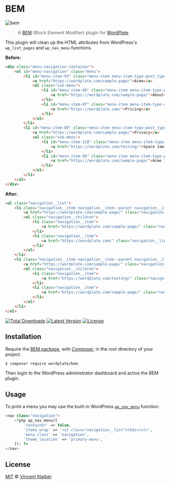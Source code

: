 # BEM

![bem](https://user-images.githubusercontent.com/499192/46089793-918a5600-c1af-11e8-9728-cdcf15991b48.png)

> A [BEM](https://csswizardry.com/2013/01/mindbemding-getting-your-head-round-bem-syntax/) (Block Element Modifier) plugin for [WordPlate](https://wordplate.github.io/).

This plugin will clean up the HTML attributes from WordPress's `wp_list_pages` and `wp_nav_menu` functions.

**Before:**

```html
<div class="menu-navigation-container">
    <ul id="menu-navigation" class="menu">
        <li id="menu-item-93" class="menu-item menu-item-type-post_type menu-item-object-page current-menu-ancestor current-menu-parent current_page_parent current_page_ancestor menu-item-has-children menu-item-93">
            <a href="https://wordplate.com/sample-page/">Acme</a>
            <ul class="sub-menu">
                <li id="menu-item-88" class="menu-item menu-item-type-post_type menu-item-object-page menu-item-88">
                    <a href="https://wordplate.com/sample-page/">About</a>
                </li>
                <li id="menu-item-87" class="menu-item menu-item-type-custom menu-item-object-custom current-menu-item current_page_item menu-item-home menu-item-87">
                    <a href="https://wordplate.com/">Pricing</a>
                </li>
            </ul>
        </li>
        <li id="menu-item-89" class="menu-item menu-item-type-post_type menu-item-object-page menu-item-has-children menu-item-89">
            <a href="https://wordplate.com/sample-page/">Privacy</a>
            <ul class="sub-menu">
                <li id="menu-item-118" class="menu-item menu-item-type-post_type menu-item-object-page menu-item-118">
                    <a href="https://wordplate.com/testing/">Space Jam</a>
                </li>
                <li id="menu-item-90" class="menu-item menu-item-type-post_type menu-item-object-page menu-item-90">
                    <a href="https://wordplate.com/sample-page/">Acme Industries</a>
                </li>
            </ul>
        </li>
    </ul>
</div>
```

**After:**

```html
<ul class="navigation__list">
    <li class="navigation__item navigation__item--parent navigation__item--top-level">
        <a href="https://wordplate.com/sample-page/" class="navigation__link navigation__link--ancestor navigation__link--top-level">Acme</a>
        <ul class="navigation__children">
            <li class="navigation__item">
                <a href="https://wordplate.com/sample-page/" class="navigation__link">About</a>
            </li>
            <li class="navigation__item">
                <a href="https://wordplate.com/" class="navigation__link navigation__link--active">Pricing</a>
            </li>
        </ul>
    </li>
    <li class="navigation__item navigation__item--parent navigation__item--top-level">
        <a href="https://wordplate.com/sample-page/" class="navigation__link navigation__link--top-level">Privacy</a>
        <ul class="navigation__children">
            <li class="navigation__item">
                <a href="https://wordplate.com/testing/" class="navigation__link">Space Jam</a>
            </li>
            <li class="navigation__item">
                <a href="https://wordplate.com/sample-page/" class="navigation__link">Acme Industries</a>
            </li>
        </ul>
    </li>
</ul>
```

[![Total Downloads](https://badgen.net/packagist/dt/wordplate/bem)](https://packagist.org/packages/wordplate/bem)
[![Latest Version](https://badgen.net/github/release/wordplate/bem)](https://github.com/wordplate/bem/releases)
[![License](https://badgen.net/packagist/license/wordplate/bem)](https://packagist.org/packages/wordplate/bem)

## Installation

Require the [BEM package](https://github.com/wordplate/bem#readme), with [Composer](https://getcomposer.org), in the root directory of your project.

```sh
$ composer require wordplate/bem
```

Then login to the WordPress administrator dashboard and active the BEM plugin.

## Usage

To print a menu you may use the built-in WordPress [`wp_nav_menu`](https://developer.wordpress.org/reference/functions/wp_nav_menu/) function:

```php
<nav class="navigation">
    <?php wp_nav_menu([
        'container' => false,
        'items_wrap' => '<ul class="navigation__list">%3$s</ul>',
        'menu_class' => 'navigation',
        'theme_location' => 'primary-menu',
    ]); ?>
</nav>
```

## License

[MIT](LICENSE) © [Vincent Klaiber](https://vinkla.com)
